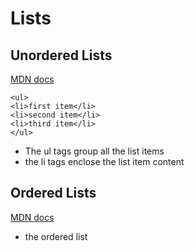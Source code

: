 # Lists

## Unordered Lists
[MDN docs](https://developer.mozilla.org/en-US/docs/Web/HTML/Element/ul)

    <ul>
    <li>first item</li>
    <li>second item</li>
    <li>third item</li>
    </ul>

- The ul tags group all the list items 
- the li tags enclose the list item content

## Ordered  Lists
[MDN docs](https://developer.mozilla.org/en-US/docs/Web/HTML/Element/ol)

- the ordered list 